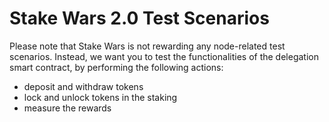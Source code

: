 # Stake Wars 2.0 Test Scenarios
Please note that Stake Wars is not rewarding any node-related test scenarios. Instead, we want you to test the functionalities of the delegation smart contract, by performing the following actions:
- deposit and withdraw tokens
- lock and unlock tokens in the staking
- measure the rewards
